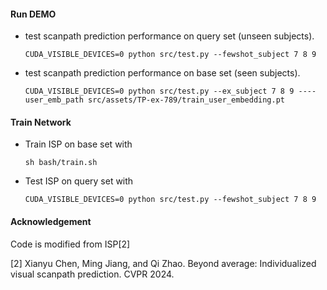 #### Run DEMO
 - test scanpath prediction performance on query set (unseen subjects).
    ```
    CUDA_VISIBLE_DEVICES=0 python src/test.py --fewshot_subject 7 8 9
    ```
 - test scanpath prediction performance on base set (seen subjects).
    ```
    CUDA_VISIBLE_DEVICES=0 python src/test.py --ex_subject 7 8 9 ----user_emb_path src/assets/TP-ex-789/train_user_embedding.pt
    ```

#### Train Network
 - Train ISP on base set with
    ```
    sh bash/train.sh
    ```
  - Test ISP on query set with
    ```
    CUDA_VISIBLE_DEVICES=0 python src/test.py --fewshot_subject 7 8 9
    ```

#### Acknowledgement
Code is modified from ISP[2]

[2] Xianyu Chen, Ming Jiang, and Qi Zhao. Beyond average: Individualized visual scanpath prediction. CVPR 2024.

